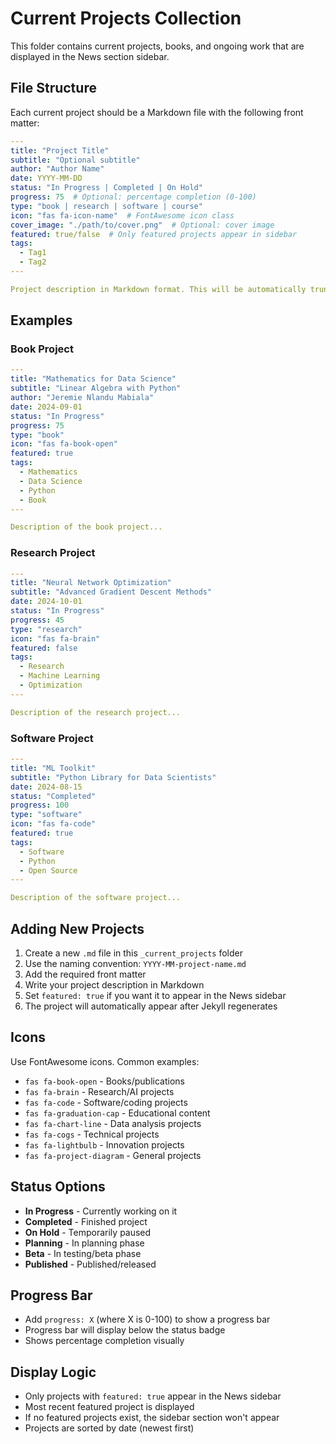 # Current Projects Collection

This folder contains current projects, books, and ongoing work that are displayed in the News section sidebar.

## File Structure

Each current project should be a Markdown file with the following front matter:

```yaml
---
title: "Project Title"
subtitle: "Optional subtitle"
author: "Author Name"
date: YYYY-MM-DD
status: "In Progress | Completed | On Hold"
progress: 75  # Optional: percentage completion (0-100)
type: "book | research | software | course"
icon: "fas fa-icon-name"  # FontAwesome icon class
cover_image: "./path/to/cover.png"  # Optional: cover image
featured: true/false  # Only featured projects appear in sidebar
tags:
  - Tag1
  - Tag2
---

Project description in Markdown format. This will be automatically truncated for display in the sidebar.
```

## Examples

### Book Project
```yaml
---
title: "Mathematics for Data Science"
subtitle: "Linear Algebra with Python"
author: "Jeremie Nlandu Mabiala"
date: 2024-09-01
status: "In Progress"
progress: 75
type: "book"
icon: "fas fa-book-open"
featured: true
tags:
  - Mathematics
  - Data Science
  - Python
  - Book
---

Description of the book project...
```

### Research Project
```yaml
---
title: "Neural Network Optimization"
subtitle: "Advanced Gradient Descent Methods"
date: 2024-10-01
status: "In Progress"
progress: 45
type: "research"
icon: "fas fa-brain"
featured: false
tags:
  - Research
  - Machine Learning
  - Optimization
---

Description of the research project...
```

### Software Project
```yaml
---
title: "ML Toolkit"
subtitle: "Python Library for Data Scientists"
date: 2024-08-15
status: "Completed"
progress: 100
type: "software"
icon: "fas fa-code"
featured: true
tags:
  - Software
  - Python
  - Open Source
---

Description of the software project...
```

## Adding New Projects

1. Create a new `.md` file in this `_current_projects` folder
2. Use the naming convention: `YYYY-MM-project-name.md`
3. Add the required front matter
4. Write your project description in Markdown
5. Set `featured: true` if you want it to appear in the News sidebar
6. The project will automatically appear after Jekyll regenerates

## Icons

Use FontAwesome icons. Common examples:
- `fas fa-book-open` - Books/publications
- `fas fa-brain` - Research/AI projects
- `fas fa-code` - Software/coding projects
- `fas fa-graduation-cap` - Educational content
- `fas fa-chart-line` - Data analysis projects
- `fas fa-cogs` - Technical projects
- `fas fa-lightbulb` - Innovation projects
- `fas fa-project-diagram` - General projects

## Status Options

- **In Progress** - Currently working on it
- **Completed** - Finished project
- **On Hold** - Temporarily paused
- **Planning** - In planning phase
- **Beta** - In testing/beta phase
- **Published** - Published/released

## Progress Bar

- Add `progress: X` (where X is 0-100) to show a progress bar
- Progress bar will display below the status badge
- Shows percentage completion visually

## Display Logic

- Only projects with `featured: true` appear in the News sidebar
- Most recent featured project is displayed
- If no featured projects exist, the sidebar section won't appear
- Projects are sorted by date (newest first)